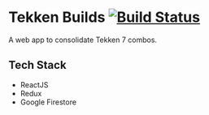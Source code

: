 # Tekken Builds [![Build Status](https://travis-ci.org/jkganzan13/tekken-ss.svg?branch=master)](https://travis-ci.org/jkganzan13/tekken-ss)

A web app to consolidate Tekken 7 combos.

## Tech Stack
* ReactJS
* Redux
* Google Firestore